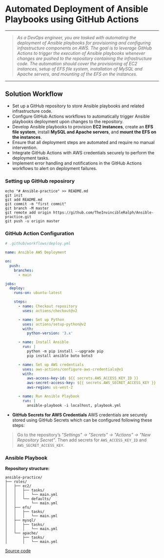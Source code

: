 # Automated Deployment of Ansible Playbooks using GitHub Actions

---
> *As a DevOps engineer, you are tasked with automating the deployment of Ansible playbooks for provisioning and configuring infrastructure components on AWS. The goal is to leverage GitHub Actions to trigger the execution of Ansible playbooks whenever changes are pushed to the repository containing the infrastructure code. The automation should cover the provisioning of EC2 instances, setup of EFS file system, installation of MySQL and Apache servers, and mounting of the EFS on the instances.*
---

## Solution Workflow

- Set up a GitHub repository to store Ansible playbooks and related infrastructure code.
- Configure GitHub Actions workflows to automatically trigger Ansible playbooks deployment upon changes to the repository.
- Develop Ansible playbooks to provision **EC2 instances**, create an **EFS file system**, install **MySQL and Apache servers**, and **mount the EFS on the instances**.
- Ensure that all deployment steps are automated and require no manual intervention.
- Integrate GitHub Actions with AWS credentials securely to perform the deployment tasks.
- Implement error handling and notifications in the GitHub Actions workflows to alert on deployment failures.


### Setting up GitHub reposirory

```git
echo "# Ansible-practice" >> README.md
git init
git add README.md
git commit -m "first commit"
git branch -M master
git remote add origin https://github.com/TheInvincibleRalph/Ansible-practice.git
git push -u origin master
```

### GitHub Action Configuration

```yml
# .github/workflows/deploy.yml

name: Ansible AWS Deployment

on:
  push:
    branches:
      - main

jobs:
  deploy:
    runs-on: ubuntu-latest

    steps:
      - name: Checkout repository
        uses: actions/checkout@v2

      - name: Set up Python
        uses: actions/setup-python@v2
        with:
          python-version: '3.x'

      - name: Install Ansible
        run: |
          python -m pip install --upgrade pip
          pip install ansible boto boto3

      - name: Set up AWS credentials
        uses: aws-actions/configure-aws-credentials@v1
        with:
          aws-access-key-id: ${{ secrets.AWS_ACCESS_KEY_ID }}
          aws-secret-access-key: ${{ secrets.AWS_SECRET_ACCESS_KEY }}
          aws-region: us-west-2

      - name: Run Ansible Playbook
        run: |
          ansible-playbook -i localhost, playbook.yml
```

- **GitHub Secrets for AWS Credentials**
AWS credentials are securely stored using GitHub Secrets which can be configured following these steps:

> Go to the repository’s *"Settings" -> "Secrets" -> "Actions" -> "New Repository Secret"*.
Then add secrets for `AWS_ACCESS_KEY_ID` and `AWS_SECRET_ACCESS_KEY`.

### Ansible Playbook

**Repository structure:**
```git
ansible-practice/
├── roles/
│   ├── ec2/
│   │   ├── tasks/
│   │   │   └── main.yml
│   │   └── defaults/
│   │       └── main.yml
│   ├── efs/
│   │   ├── tasks/
│   │   │   └── main.yml
│   ├── mysql/
│   │   ├── tasks/
│   │   │   └── main.yml
│   └── apache/
│       ├── tasks/
│       │   └── main.yml
```

[Source code]()